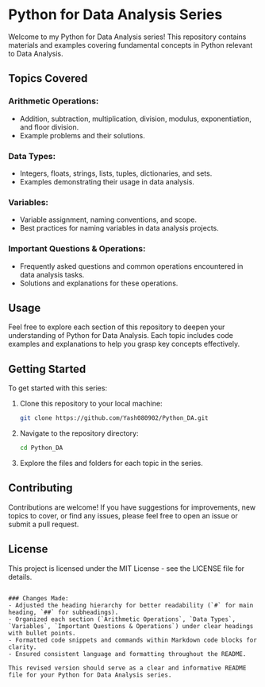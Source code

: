 # Python for Data Analysis Series

Welcome to my Python for Data Analysis series! This repository contains materials and examples covering fundamental concepts in Python relevant to Data Analysis.

## Topics Covered

### Arithmetic Operations:
- Addition, subtraction, multiplication, division, modulus, exponentiation, and floor division.
- Example problems and their solutions.

### Data Types:
- Integers, floats, strings, lists, tuples, dictionaries, and sets.
- Examples demonstrating their usage in data analysis.

### Variables:
- Variable assignment, naming conventions, and scope.
- Best practices for naming variables in data analysis projects.

### Important Questions & Operations:
- Frequently asked questions and common operations encountered in data analysis tasks.
- Solutions and explanations for these operations.

## Usage

Feel free to explore each section of this repository to deepen your understanding of Python for Data Analysis. Each topic includes code examples and explanations to help you grasp key concepts effectively.

## Getting Started

To get started with this series:

1. Clone this repository to your local machine:
   ```bash
   git clone https://github.com/Yash080902/Python_DA.git
   ```

2. Navigate to the repository directory:
   ```bash
   cd Python_DA
   ```

3. Explore the files and folders for each topic in the series.

## Contributing

Contributions are welcome! If you have suggestions for improvements, new topics to cover, or find any issues, please feel free to open an issue or submit a pull request.

## License

This project is licensed under the MIT License - see the LICENSE file for details.
```

### Changes Made:
- Adjusted the heading hierarchy for better readability (`#` for main heading, `##` for subheadings).
- Organized each section (`Arithmetic Operations`, `Data Types`, `Variables`, `Important Questions & Operations`) under clear headings with bullet points.
- Formatted code snippets and commands within Markdown code blocks for clarity.
- Ensured consistent language and formatting throughout the README.

This revised version should serve as a clear and informative README file for your Python for Data Analysis series.